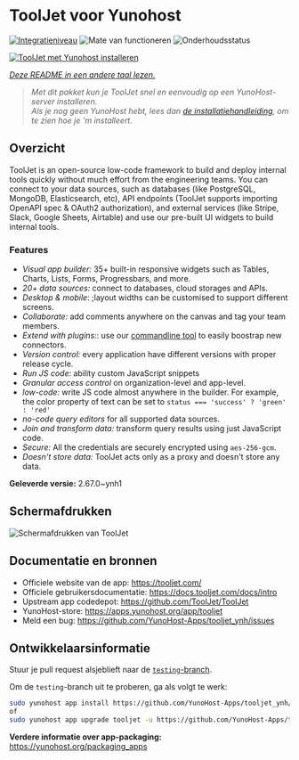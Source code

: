 <!--
NB: Deze README is automatisch gegenereerd door <https://github.com/YunoHost/apps/tree/master/tools/readme_generator>
Hij mag NIET handmatig aangepast worden.
-->

# ToolJet voor Yunohost

[![Integratieniveau](https://dash.yunohost.org/integration/tooljet.svg)](https://ci-apps.yunohost.org/ci/apps/tooljet/) ![Mate van functioneren](https://ci-apps.yunohost.org/ci/badges/tooljet.status.svg) ![Onderhoudsstatus](https://ci-apps.yunohost.org/ci/badges/tooljet.maintain.svg)

[![ToolJet met Yunohost installeren](https://install-app.yunohost.org/install-with-yunohost.svg)](https://install-app.yunohost.org/?app=tooljet)

*[Deze README in een andere taal lezen.](./ALL_README.md)*

> *Met dit pakket kun je ToolJet snel en eenvoudig op een YunoHost-server installeren.*  
> *Als je nog geen YunoHost hebt, lees dan [de installatiehandleiding](https://yunohost.org/install), om te zien hoe je 'm installeert.*

## Overzicht

ToolJet is an open-source low-code framework to build and deploy internal tools quickly without much effort from the engineering teams. You can connect to your data sources, such as databases (like PostgreSQL, MongoDB, Elasticsearch, etc), API endpoints (ToolJet supports importing OpenAPI spec & OAuth2 authorization), and external services (like Stripe, Slack, Google Sheets, Airtable) and use our pre-built UI widgets to build internal tools.

### Features

- *Visual app builder:* 35+ built-in responsive widgets such as Tables, Charts, Lists, Forms, Progressbars, and more.
- *20+ data sources:* connect to databases, cloud storages and APIs.
- *Desktop & mobile*: ;layout widths can be customised to support different screens. 
- *Collaborate:* add comments anywhere on the canvas and tag your team members.
- *Extend with plugins:*: use our [commandline tool](https://www.npmjs.com/package/tooljet) to easily boostrap new connectors.
- *Version control:* every application have different versions with proper release cycle.
- *Run JS code:* ability custom JavaScript snippets
- *Granular access control* on organization-level and app-level.
- *low-code:* write JS code almost anywhere in the builder. For example, the color property of text can be set to `status === 'success' ? 'green' : 'red'`
- *no-code query editors* for all supported data sources.
- *Join and transform data:* transform query results using just JavaScript code. 
- *Secure:* All the credentials are securely encrypted using `aes-256-gcm`.
- *Doesn't store data:* ToolJet acts only as a proxy and doesn't store any data.


**Geleverde versie:** 2.67.0~ynh1

## Schermafdrukken

![Schermafdrukken van ToolJet](./doc/screenshots/example.png)

## Documentatie en bronnen

- Officiele website van de app: <https://tooljet.com/>
- Officiele gebruikersdocumentatie: <https://docs.tooljet.com/docs/intro>
- Upstream app codedepot: <https://github.com/ToolJet/ToolJet>
- YunoHost-store: <https://apps.yunohost.org/app/tooljet>
- Meld een bug: <https://github.com/YunoHost-Apps/tooljet_ynh/issues>

## Ontwikkelaarsinformatie

Stuur je pull request alsjeblieft naar de [`testing`-branch](https://github.com/YunoHost-Apps/tooljet_ynh/tree/testing).

Om de `testing`-branch uit te proberen, ga als volgt te werk:

```bash
sudo yunohost app install https://github.com/YunoHost-Apps/tooljet_ynh/tree/testing --debug
of
sudo yunohost app upgrade tooljet -u https://github.com/YunoHost-Apps/tooljet_ynh/tree/testing --debug
```

**Verdere informatie over app-packaging:** <https://yunohost.org/packaging_apps>
